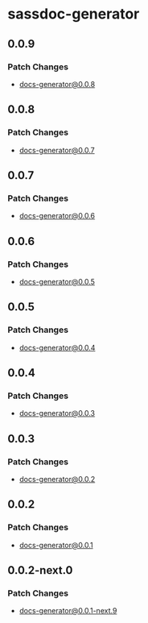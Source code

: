# sassdoc-generator

## 0.0.9

### Patch Changes

- docs-generator@0.0.8

## 0.0.8

### Patch Changes

- docs-generator@0.0.7

## 0.0.7

### Patch Changes

- docs-generator@0.0.6

## 0.0.6

### Patch Changes

- docs-generator@0.0.5

## 0.0.5

### Patch Changes

- docs-generator@0.0.4

## 0.0.4

### Patch Changes

- docs-generator@0.0.3

## 0.0.3

### Patch Changes

- docs-generator@0.0.2

## 0.0.2

### Patch Changes

- docs-generator@0.0.1

## 0.0.2-next.0

### Patch Changes

- docs-generator@0.0.1-next.9

